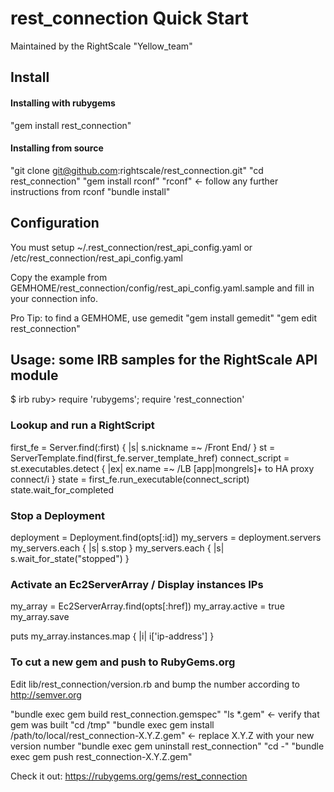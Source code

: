 # rest_connection Quick Start

Maintained by the RightScale "Yellow_team" 

## Install

#### Installing with rubygems
  "gem install rest_connection"

#### Installing from source
  "git clone git@github.com:rightscale/rest_connection.git"
  "cd rest_connection"
  "gem install rconf"
  "rconf" <- follow any further instructions from rconf
  "bundle install"

## Configuration

You must setup ~/.rest_connection/rest_api_config.yaml or /etc/rest_connection/rest_api_config.yaml

Copy the example from GEMHOME/rest_connection/config/rest_api_config.yaml.sample and fill in your connection info.

  Pro Tip: to find a GEMHOME, use gemedit
  "gem install gemedit"
  "gem edit rest_connection"

## Usage: some IRB samples for the RightScale API module

  $ irb
  ruby> require 'rubygems'; require 'rest_connection'

### Lookup and run a RightScript

  first_fe = Server.find(:first) { |s| s.nickname =~ /Front End/ }
  st = ServerTemplate.find(first_fe.server_template_href)
  connect_script = st.executables.detect { |ex| ex.name =~  /LB [app|mongrels]+ to HA proxy connect/i }
  state = first_fe.run_executable(connect_script)
  state.wait_for_completed

### Stop a Deployment

  deployment = Deployment.find(opts[:id])
  my_servers = deployment.servers
  my_servers.each { |s| s.stop }
  my_servers.each { |s| s.wait_for_state("stopped") }

### Activate an Ec2ServerArray / Display instances IPs

  my_array = Ec2ServerArray.find(opts[:href])
  my_array.active = true
  my_array.save

  puts my_array.instances.map { |i| i['ip-address'] }

### To cut a new gem and push to RubyGems.org

  Edit lib/rest_connection/version.rb and bump the number according to http://semver.org

  "bundle exec gem build rest_connection.gemspec"
  "ls *.gem" <- verify that gem was built
  "cd /tmp"
  "bundle exec gem install /path/to/local/rest_connection-X.Y.Z.gem" <- replace X.Y.Z with your new version number
  "bundle exec gem uninstall rest_connection"
  "cd -"
  "bundle exec gem push rest_connection-X.Y.Z.gem"

  Check it out: https://rubygems.org/gems/rest_connection
